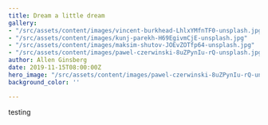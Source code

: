 ```yaml
---
title: Dream a little dream
gallery:
- "/src/assets/content/images/vincent-burkhead-LhlxYMfnTF0-unsplash.jpg"
- "/src/assets/content/images/kunj-parekh-H69EgivmCjE-unsplash.jpg"
- "/src/assets/content/images/maksim-shutov-JOEvZOTfp64-unsplash.jpg"
- "/src/assets/content/images/pawel-czerwinski-8uZPynIu-rQ-unsplash.jpg"
author: Allen Ginsberg
date: 2019-11-15T08:00:00Z
hero_image: "/src/assets/content/images/pawel-czerwinski-8uZPynIu-rQ-unsplash.jpg"
background_color: ''

---
```

testing